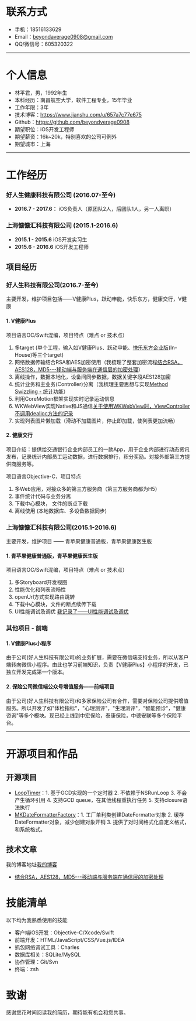 # 联系方式

- 手机：18516133629
- Email：beyondaverage0908@gmail.com
- QQ/微信号：605320322

---

# 个人信息

 - 林平君，男，1992年生 
 - 本科经历：南昌航空大学，软件工程专业，15年毕业
 - 工作年限：3年
 - 技术博客：https://www.jianshu.com/u/657a7c77e675
 - Github：https://github.com/beyondverage0908
 - 期望职位：iOS开发工程师
 - 期望薪资：16k~20k，特别喜欢的公司可例外
 - 期望城市：上海

---

# 工作经历

### 好人生健康科技有限公司 (2016.07-至今)

* **2016.7 - 2017.6：** iOS负责人（原团队2人，后团队1人，另一人离职）

### 上海慷慷汇科技有限公司 (2015.1-2016.6)

* **2015.1 - 2015.6** iOS开发实习生
* **2015.6 - 2016.6** iOS开发工程师

## 项目经历

### 好人生科技有限公司(2016.7-至今)

主要开发，维护项目包括——V健康Plus，跃动申能，快乐东方，健康交行，V健康

#### 1. V健康Plus

项目语言OC/Swift混编，项目特点（难点 or 技术点）

1. 多target (单个工程，输入如V健康Plus、跃动申能、[快乐东方企业版](https://moa1.orientsec.com.cn/dfzqUpload/app/kldf.html)(In-House)等三个target)
2. 网络数据传输结合RSA和AES加密使用（我梳理了整套加密流程[结合RSA，AES128，MD5---移动端与服务端在通信层的加密处理](https://www.jianshu.com/p/b092b4fac27c)）
3. 离线操作，数据本地化，设备间同步数据，数据关键字段AES128加密
4. 统计业务和主业务(Controller)分离（我梳理主要思想与实现[Method Swizzling - 统计功能](https://www.jianshu.com/p/e78c98b2d2a6)）
5. 利用CoreMotion框架实现实时记录运动信息
6. WKWebView实现Native和JS通信[关于使用WKWebView时，ViewController不调用dealloc方法的记录](https://www.jianshu.com/p/cd210711d3bd)
7. 实现列表图片懒加载（滑动不加载图片，停止即加载，使列表更加流畅）

#### 2. 健康交行

项目介绍：提供给交通银行企业内部员工的一款App，用于企业内部进行动态资讯发布，记录统计内部员工运动数据，进行数据排行，积分奖励。对接外部第三方提供商服务等。

项目语言Objective-C，项目特点

1. 多Web应用，对接众多的第三方服务商（第三方服务商都为H5）
2. 事件统计代码与业务分离
3. 下载中心模块， 文件的断点下载
4. 离线使用 (本地数据库、多设备数据同步)


### 上海慷慷汇科技有限公司(2015.1-2016.6)

主要开发，维护项目 —— 青苹果健康普通版，青苹果健康医生版

#### 1. 青苹果健康普通版，青苹果健康医生版

项目语言OC/Swift混编，项目特点（难点 or 技术点）

1. 多Storyboard开发视图
2. 性能优化和列表流畅性
3. openUrl方式实现路由跳转
4. 下载中心模块，文件的断点续传下载
5. UI性能调试及调优 [我记录了——UI性能调试及调优](https://www.jianshu.com/p/3656ef4143da)


### 其他项目 - 前端

#### 1. V健康Plus小程序

由于公司(好人生科技有限公司)的业务扩展，需要在微信端支持业务，所以从客户端转向微信小程序。由此也学习前端知识，负责【V健康Plus】小程序的开发，已独立开发完成第一个版本。

#### 2. 保险公司微信端公众号增值服务——前端项目

由于公司(好人生科技有限公司)和多家保险公司有合作，需要对保险公司提供增值服务。所以开发了如"体检指标"，"心理测评"，"生理测评"，"智能预诊"，"健康咨询"等多个模块。现已经上线到中宏保险，泰康保险，中德安联等多个保险平台。

---

# 开源项目和作品

## 开源项目

 - [LoopTimer](https://github.com/beyondverage0908/LoopTimer)：1. 基于GCD实现的一个定时器 2. 不依赖于NSRunLoop 3. 不会产生循环引用 4. 支持GCD queue，在其他线程重执行任务 5. 支持closure语法执行
 - [MKDateFormatterFactory](https://github.com/beyondverage0908/MKDateFormatterFactory)：1. 工厂单利类创建DateFormatter对象 2. 缓存DateFormatter对象，减少创建对象开销 3. 提供了对时间格式化自定义格式，和系统格式。

## 技术文章

我的博客地址[我的博客](https://www.jianshu.com/u/657a7c77e675)

- [结合RSA，AES128，MD5---移动端与服务端在通信层的加密处理](https://www.jianshu.com/p/b092b4fac27c)


# 技能清单

以下均为我熟悉使用的技能

- 客户端iOS开发：Objective-C/Xcode/Swift
- 前端开发：HTML/JavaScript/CSS/Vue.js/IDEA
- 抓包网络调试工具：Charles
- 数据库相关：SQLite/MySQL
- 协作管理：Git/Svn
- 终端：zsh

# 致谢
感谢您花时间阅读我的简历，期待能有机会和您共事。